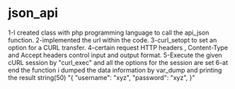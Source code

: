 # json_api

1-I created class with php programming language to call the api_json function.
2-implemented the url within the code.
3-curl_setopt to set an option for a CURL transfer.
4-certain request HTTP headers , Content-Type and Accept headers control input and output format.
5-Execute the given cURL session by "curl_exec" and all the options for the session are set
6-at end the function i dumped the data  information by var_dump and printing the result    string(50) "{ "username": "xyz", "password": "xyz", }"

